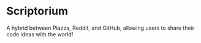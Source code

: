 # Scriptorium
A hybrid between Piazza, Reddit, and GitHub, allowing users to share their code ideas with the world!
